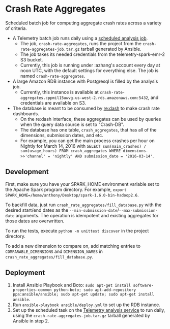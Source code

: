 Crash Rate Aggregates
=====================

Scheduled batch job for computing aggregate crash rates across a variety of criteria.

* A Telemetry batch job runs daily using a [scheduled analysis job](https://analysis.telemetry.mozilla.org/schedule).
    * The job, `crash-rate-aggregates`, runs the project from the `crash-rate-aggregates-job.tar.gz` tarball generated by Ansible.
    * The job takes its needed credentials from the telemetry-spark-emr-2 S3 bucket.
    * Currently, this job is running under :azhang's account every day at noon UTC, with the default settings for everything else. The job is named `crash-rate-aggregates`.
* A large Amazon RDB instance with Postgresql is filled by the analysis job.
    * Currently, this instance is available at `crash-rate-aggregates.cppmil15uwvg.us-west-2.rds.amazonaws.com:5432`, and credentials are available on S3.
* The database is meant to be consumed by [re:dash](https://sql.telemetry.mozilla.org/dashboard/general) to make crash rate dashboards.
    * On the re:dash interface, these aggregates can be used by queries when the query data source is set to "Crash-DB".
    * The database has one table, `crash_aggregates`, that has all of the dimensions, submission dates, and etc.
    * For example, you can get the main process crashes per hour on Nightly for March 14, 2016 with `SELECT sum(main_crashes) / sum(usage_hours) FROM crash_aggregates WHERE dimensions->>'channel' = 'nightly' AND submission_date = '2016-03-14'`.

Development
-----------

First, make sure you have your SPARK\_HOME environment variable set to the Apache Spark program directory. For example, `export SPARK_HOME=/home/anthony/Desktop/spark-1.6.0-bin-hadoop2.6`.

To backfill data, just run `crash_rate_aggregates/fill_database.py` with the desired start/end dates as the `--min-submission-date`/`--max-submission-date` arguments. The operation is idempotent and existing aggregates for those dates are overwritten.

To run the tests, execute `python -m unittest discover` in the project directory.

To add a new dimension to compare on, add matching entries to `COMPARABLE_DIMENSIONS` and `DIMENSION_NAMES` in `crash_rate_aggregates/fill_database.py`.

Deployment
----------

1. Install Ansible Playbook and Boto: `sudo apt-get install software-properties-common python-boto; sudo apt-add-repository ppa:ansible/ansible; sudo apt-get update; sudo apt-get install ansible`.
2. Run `ansible-playbook ansible/deploy.yml` to set up the RDB instance.
3. Set up the scheduled task on the [Telemetry analysis service](https://analysis.telemetry.mozilla.org/schedule) to run daily, using the `crash-rate-aggregates-job.tar.gz` tarball generated by Ansible in step 2.
